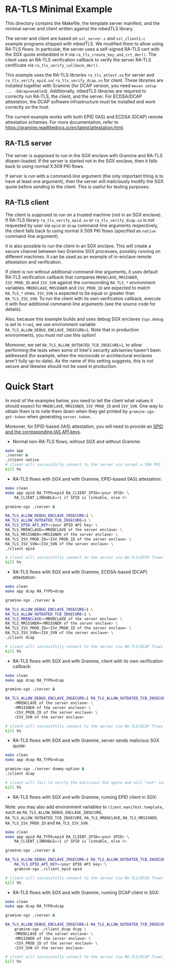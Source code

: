# RA-TLS Minimal Example

This directory contains the Makefile, the template server manifest, and the
minimal server and client written against the mbedTLS library.

The server and client are based on `ssl_server.c` and `ssl_client1.c` example
programs shipped with mbedTLS. We modified them to allow using RA-TLS flows. In
particular, the server uses a self-signed RA-TLS cert with the SGX quote
embedded in it via `ra_tls_create_key_and_crt_der()`. The client uses an RA-TLS
verification callback to verify the server RA-TLS certificate via
`ra_tls_verify_callback_der()`.

This example uses the RA-TLS libraries `ra_tls_attest.so` for server and
`ra_tls_verify_epid.so`/ `ra_tls_verify_dcap.so` for client. These libraries are
installed together with Gramine (for DCAP version, you need `meson setup ...
-Ddcap=enabled`). Additionally, mbedTLS libraries are required to correctly run
RA-TLS, the client, and the server. For ECDSA/DCAP attestation, the DCAP
software infrastructure must be installed and work correctly on the host.

The current example works with both EPID (IAS) and ECDSA (DCAP) remote
attestation schemes. For more documentation, refer to
https://gramine.readthedocs.io/en/latest/attestation.html.

## RA-TLS server

The server is supposed to run in the SGX enclave with Gramine and RA-TLS
dlopen-loaded. If the server is started not in the SGX enclave, then it falls
back to using normal X.509 PKI flows.

If server is run with a command-line argument (the only important thing is to
have at least one argument), then the server will maliciously modify the SGX
quote before sending to the client. This is useful for testing purposes.

## RA-TLS client

The client is supposed to run on a trusted machine (*not* in an SGX enclave). If
RA-TLS library `ra_tls_verify_epid.so` or `ra_tls_verify_dcap.so` is not
requested by user via `epid` or `dcap` command-line arguments respectively, the
client falls back to using normal X.509 PKI flows (specified as `native`
command-line argument).

It is also possible to run the client in an SGX enclave. This will create a
secure channel between two Gramine SGX processes, possibly running on different
machines. It can be used as an example of in-enclave remote attestation and
verification.

If client is run without additional command-line arguments, it uses default
RA-TLS verification callback that compares `MRENCLAVE`, `MRSIGNER`,
`ISV_PROD_ID` and `ISV_SVN` against the corresonding `RA_TLS_*` environment
variables. `MRENCLAVE`, `MRSIGNER` and `ISV_PROD_ID` are expected to match
`RA_TLS_*` ones. `ISV_SVN` is expected to be equal or greater than `RA_TLS_ISV_SVN`.
To run the client with its own verification callback, execute it with four
additional command-line arguments (see the source code for details).

Also, because this example builds and uses debug SGX enclaves (`sgx.debug` is
set to `true`), we use environment variable `RA_TLS_ALLOW_DEBUG_ENCLAVE_INSECURE=1`.
Note that in production environments, you must *not* use this option!

Moreover, we set `RA_TLS_ALLOW_OUTDATED_TCB_INSECURE=1`, to allow performing
the tests when some of Intel's security advisories haven't been addressed (for
example, when the microcode or architectural enclaves aren't fully up-to-date).
As the name of this setting suggests, this is not secure and likewise should not
be used in production.

# Quick Start

In most of the examples below, you need to tell the client what values it should
expect for `MRENCLAVE`, `MRSIGNER`, `ISV_PROD_ID` and `ISV_SVN`. One way to
obtain them is to note them down when they get printed by `gramine-sgx-get-token`
when generating `server.token`.

Moreover, for EPID-based (IAS) attestation, you will need to provide
an [SPID and the corresponding IAS API keys][spid].

[spid]: https://gramine.readthedocs.io/en/latest/sgx-intro.html#term-spid

- Normal non-RA-TLS flows; without SGX and without Gramine:

```sh
make app
./server &
./client native
# client will successfully connect to the server via normal x.509 PKI flows
kill %%
```

- RA-TLS flows with SGX and with Gramine, EPID-based (IAS) attestation:

```sh
make clean
make app epid RA_TYPE=epid RA_CLIENT_SPID=<your SPID> \
    RA_CLIENT_LINKABLE=<1 if SPID is linkable, else 0>

gramine-sgx ./server &

RA_TLS_ALLOW_DEBUG_ENCLAVE_INSECURE=1 \
RA_TLS_ALLOW_OUTDATED_TCB_INSECURE=1 \
RA_TLS_EPID_API_KEY=<your EPID API key> \
RA_TLS_MRENCLAVE=<MRENCLAVE of the server enclave> \
RA_TLS_MRSIGNER=<MRSIGNER of the server enclave> \
RA_TLS_ISV_PROD_ID=<ISV_PROD_ID of the server enclave> \
RA_TLS_ISV_SVN=<ISV_SVN of the server enclave> \
./client epid

# client will successfully connect to the server via RA-TLS/EPID flows
kill %%
```

- RA-TLS flows with SGX and with Gramine, ECDSA-based (DCAP) attestation:

```sh
make clean
make app dcap RA_TYPE=dcap

gramine-sgx ./server &

RA_TLS_ALLOW_DEBUG_ENCLAVE_INSECURE=1 \
RA_TLS_ALLOW_OUTDATED_TCB_INSECURE=1 \
RA_TLS_MRENCLAVE=<MRENCLAVE of the server enclave> \
RA_TLS_MRSIGNER=<MRSIGNER of the server enclave> \
RA_TLS_ISV_PROD_ID=<ISV_PROD_ID of the server enclave> \
RA_TLS_ISV_SVN=<ISV_SVN of the server enclave> \
./client dcap

# client will successfully connect to the server via RA-TLS/DCAP flows
kill %%
```

- RA-TLS flows with SGX and with Gramine, client with its own verification callback:

```sh
make clean
make app dcap RA_TYPE=dcap

gramine-sgx ./server &

RA_TLS_ALLOW_DEBUG_ENCLAVE_INSECURE=1 RA_TLS_ALLOW_OUTDATED_TCB_INSECURE=1 ./client dcap \
    <MRENCLAVE of the server enclave> \
    <MRSIGNER of the server enclave> \
    <ISV_PROD_ID of the server enclave> \
    <ISV_SVN of the server enclave>

# client will successfully connect to the server via RA-TLS/DCAP flows
kill %%
```

- RA-TLS flows with SGX and with Gramine, server sends malicious SGX quote:

```sh
make clean
make app dcap RA_TYPE=dcap

gramine-sgx ./server dummy-option &
./client dcap

# client will fail to verify the malicious SGX quote and will *not* connect to the server
kill %%
```

- RA-TLS flows with SGX and with Gramine, running EPID client in SGX:

Note: you may also add environment variables to `client.manifest.template`, such
as `RA_TLS_ALLOW_DEBUG_ENCLAVE_INSECURE`, `RA_TLS_ALLOW_OUTDATED_TCB_INSECURE`,
`RA_TLS_MRENCLAVE`, `RA_TLS_MRSIGNER`, `RA_TLS_ISV_PROD_ID` and
`RA_TLS_ISV_SVN`.

```sh
make clean
make app epid RA_TYPE=epid RA_CLIENT_SPID=<your SPID> \
    RA_CLIENT_LINKABLE=<1 if SPID is linkable, else 0>

gramine-sgx ./server &

RA_TLS_ALLOW_DEBUG_ENCLAVE_INSECURE=1 RA_TLS_ALLOW_OUTDATED_TCB_INSECURE=1 \
    RA_TLS_EPID_API_KEY=<your EPID API key> \
    gramine-sgx ./client_epid epid

# client will successfully connect to the server via RA-TLS/EPID flows
kill %%
```

- RA-TLS flows with SGX and with Gramine, running DCAP client in SGX:

```sh
make clean
make app dcap RA_TYPE=dcap

gramine-sgx ./server &

RA_TLS_ALLOW_DEBUG_ENCLAVE_INSECURE=1 RA_TLS_ALLOW_OUTDATED_TCB_INSECURE=1 \
    gramine-sgx ./client_dcap dcap \
    <MRENCLAVE of the server enclave> \
    <MRSIGNER of the server enclave> \
    <ISV_PROD_ID of the server enclave> \
    <ISV_SVN of the server enclave>

# client will successfully connect to the server via RA-TLS/DCAP flows
kill %%
```
